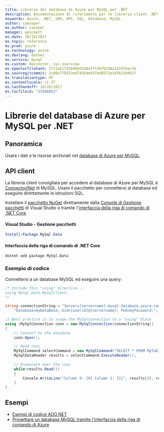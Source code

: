 ```yaml
---
title: Librerie del database di Azure per MySQL per .NET
description: Documentazione di riferimento per le librerie client .NET per il database di Azure per MySQL
keywords: Azure, .NET, SDK, API, SQL, database, MySQL
author: camsoper
ms.author: casoper
manager: wpickett
ms.date: 10/19/2017
ms.topic: reference
ms.prod: azure
ms.technology: azure
ms.devlang: dotnet
ms.service: mysql
ms.custom: devcenter, svc-overview
ms.openlocfilehash: 27c1a2c7d36966d14daff5397b248a24197bec3b
ms.sourcegitcommit: 2c08a778353ed743b9e437ed85f2e1dfb21b9427
ms.translationtype: HT
ms.contentlocale: it-IT
ms.lasthandoff: 10/26/2017
ms.locfileid: "23566052"
---
```

# <a name="azure-database-for-mysql-libraries-for-net"></a>Librerie del database di Azure per MySQL per .NET

## <a name="overview"></a>Panoramica

Usare i dati e le risorse archiviati nel [database di Azure per MySQL](/azure/mysql/overview).

## <a name="client-apis"></a>API client

La libreria client consigliata per accedere al database di Azure per MySQL è [Connector/Net](https://dev.mysql.com/doc/connector-net/en) di MySQL. Usare il pacchetto per connettersi al database ed eseguire direttamente le istruzioni SQL. 

Installare il [pacchetto NuGet](https://www.nuget.org/packages/MySql.Data) direttamente dalla [Console di Gestione pacchetti][PackageManager] di Visual Studio o tramite l'[interfaccia della riga di comando di .NET Core][DotNetCLI].

#### <a name="visual-studio-package-manager"></a>Visual Studio - Gestione pacchetti

```powershell
Install-Package MySql.Data
```

#### <a name="net-core-cli"></a>Interfaccia della riga di comando di .NET Core

```bash
dotnet add package MySql.Data
```

### <a name="code-example"></a>Esempio di codice

Connettersi a un database MySQL ed eseguire una query:

```csharp
/* Include this "using" directive...
using MySql.Data.MySqlClient;
*/

string connectionString = "Server=[servername].mysql.database.azure.com; " +
    "Database=myDataBase; Uid=[userid]@[servername]; Pwd=myPassword;";

// Best practice is to scope the MySqlConnection to a "using" block
using (MySqlConnection conn = new MySqlConnection(connectionString))
{
    // Connect to the database
    conn.Open();

    // Read rows
    MySqlCommand selectCommand = new MySqlCommand("SELECT * FROM MyTable", conn);
    MySqlDataReader results = selectCommand.ExecuteReader();
    
    // Enumerate over the rows
    while(results.Read())
    {
        Console.WriteLine("Column 0: {0} Column 1: {1}", results[0], results[1]);
    }
}
```

## <a name="samples"></a>Esempi

- [Esempi di codice ADO.NET](/dotnet/framework/data/adonet/ado-net-code-examples)
- [Progettare un database MySQL tramite l'interfaccia della riga di comando di Azure](https://docs.microsoft.com/azure/mysql/tutorial-design-database-using-cli) 

[PackageManager]: https://docs.microsoft.com/nuget/tools/package-manager-console
[DotNetCLI]: https://docs.microsoft.com/dotnet/core/tools/dotnet-add-package
